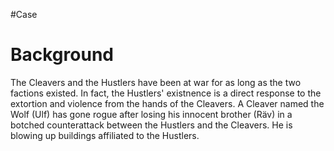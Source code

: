 #Case
# Background

The Cleavers and the Hustlers have been at war for as long as the two factions existed. In fact, the Hustlers' existnence is a direct response to the extortion and violence from the hands of the Cleavers.
A Cleaver named the Wolf (Ulf) has gone rogue after losing his innocent brother (Räv) in a botched counterattack between the Hustlers and the Cleavers. He is blowing up buildings affiliated to the Hustlers.